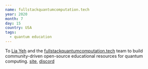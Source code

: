 ```yaml
---
name: fullstackquantumcomputation.tech
year: 2020
month: 7
day: 15
country: USA
tags:
  - quantum education
---
```

To [Lia Yeh](https://www.linkedin.com/in/lia-yeh) and the [fullstackquantumcomputation.tech](https://fullstackquantumcomputation.tech/) team to build community-driven open-source educational resources for quantum computing. [site](https://fullstackquantumcomputation.tech/), [discord](https://discord.com/invite/NDm9e9W)
